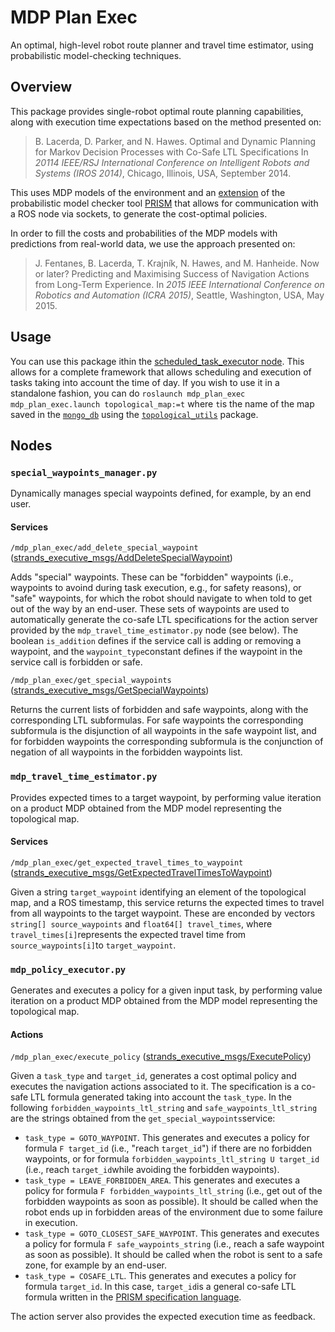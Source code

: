 # MDP Plan Exec

An optimal, high-level robot route planner and travel time estimator, using probabilistic model-checking techniques.

## Overview

This package provides single-robot optimal route planning capabilities, along with execution time expectations based on the method presented on:

> B. Lacerda, D. Parker, and N. Hawes. Optimal and Dynamic Planning for Markov Decision Processes with Co-Safe LTL Specifications In *20114 IEEE/RSJ International Conference on Intelligent Robots and Systems (IROS 2014)*, Chicago, Illinois, USA, September 2014.

This uses MDP models of the environment and an [extension](https://github.com/bfalacerda/prism-robots) of the probabilistic model checker tool [PRISM](http://www.prismmodelchecker.org/) that allows for communication with a ROS node via sockets, to generate the cost-optimal policies.


In order to fill the costs and probabilities of the MDP models with predictions from real-world data, we use the approach presented on:

> J. Fentanes, B. Lacerda, T. Krajn&iacute;k, N. Hawes, and M. Hanheide. Now or later? Predicting and Maximising Success of Navigation Actions from Long-Term Experience. In *2015 IEEE International Conference on Robotics and Automation (ICRA 2015)*, Seattle, Washington, USA, May 2015.


## Usage

You can use this package ithin the [scheduled_task_executor node](https://github.com/strands-project/strands_executive/blob/hydro-release/task_executor/README.md). This allows for a  complete framework that allows scheduling and execution of tasks taking into account the time of day. If you wish to use it in a standalone fashion, you can  do ``roslaunch mdp_plan_exec mdp_plan_exec.launch topological_map:=t`` where ``t``is the name of the map saved in the [``mongo_db``](https://github.com/strands-project/mongodb_store) using the [``topological_utils``](https://github.com/strands-project/strands_navigation/tree/indigo-devel/topological_utils) package. 

## Nodes

### `special_waypoints_manager.py`

Dynamically manages special waypoints defined, for example, by an end user.

#### Services

`/mdp_plan_exec/add_delete_special_waypoint` ([strands_executive_msgs/AddDeleteSpecialWaypoint](https://github.com/strands-project/strands_executive/blob/hydro-release/strands_executive_msgs/srv/AddDeleteSpecialWaypoint.srv)) 

Adds "special" waypoints. These can be "forbidden" waypoints (i.e., waypoints to avoind during task execution, e.g., for safety reasons), or "safe" waypoints, for which the robot should navigate to when told to get out of the way by an end-user. These sets of waypoints are used to automatically generate the co-safe LTL specifications for the action server provided by the  `mdp_travel_time_estimator.py` node (see below). The boolean `is_addition` defines if the service call is adding or removing a waypoint, and the `waypoint_type`constant defines if the waypoint in the service call is forbidden or safe.


`/mdp_plan_exec/get_special_waypoints` ([strands_executive_msgs/GetSpecialWaypoints](https://github.com/strands-project/strands_executive/blob/hydro-release/strands_executive_msgs/srv/GetSpecialWaypoints.srv)) 

Returns the current lists of forbidden and safe waypoints, along with the corresponding LTL subformulas. For safe waypoints the corresponding subformula is the disjunction of all waypoints in the safe waypoint list, and for forbidden waypoints the corresponding subformula is the conjunction of negation of all waypoints in the forbidden waypoints list.


### `mdp_travel_time_estimator.py`

Provides expected times to a target waypoint, by performing value iteration on a product MDP obtained from the MDP model representing the topological map.

#### Services

`/mdp_plan_exec/get_expected_travel_times_to_waypoint` ([strands_executive_msgs/GetExpectedTravelTimesToWaypoint](https://github.com/strands-project/strands_executive/blob/hydro-release/strands_executive_msgs/srv/GetExpectedTravelTimesToWaypoint.srv)) 

Given a string `target_waypoint` identifying an element of  the topological map, and a ROS timestamp, this service returns the expected times to travel from all waypoints to the target waypoint. These are enconded by vectors `string[] source_waypoints` and `float64[] travel_times`, where `travel_times[i]`represents the expected travel time from `source_waypoints[i]`to `target_waypoint`.

### `mdp_policy_executor.py`

Generates and executes a policy for a given input task,  by performing value iteration on a product MDP obtained from the MDP model representing the topological map.

#### Actions

`/mdp_plan_exec/execute_policy` ([strands_executive_msgs/ExecutePolicy](https://github.com/strands-project/strands_executive/blob/hydro-release/strands_executive_msgs/action/ExecutePolicy.action)) 

Given a `task_type` and `target_id`, generates a cost optimal policy and executes the navigation actions associated to it. The specification is a co-safe LTL formula generated taking into account the `task_type`. In the following `forbidden_waypoints_ltl_string` and `safe_waypoints_ltl_string` are the strings obtained from the `get_special_waypoints`service:

* `task_type = GOTO_WAYPOINT`. This generates and executes a policy for formula `F target_id` (i.e., "reach `target_id`") if there are no forbidden  waypoints, or for formula `forbidden_waypoints_ltl_string U target_id`  (i.e., reach `target_id`while avoiding the forbidden waypoints).
* `task_type = LEAVE_FORBIDDEN_AREA`. This generates and executes a policy for formula `F forbidden_waypoints_ltl_string` (i.e., get out of the forbidden waypoints as soon as possible). It should be called when the robot ends up in forbidden areas of the environment due to some failure in execution.
* `task_type = GOTO_CLOSEST_SAFE_WAYPOINT`. This generates and executes a policy for formula `F safe_waypoints_string` (i.e., reach a safe waypoint as soon as possible). It should be called when the robot is sent to a safe zone, for example by an end-user.
* `task_type = COSAFE_LTL`. This generates and executes a policy for formula `target_id`. In this case, `target_id`is a general co-safe LTL formula written in the [PRISM specification language](http://www.prismmodelchecker.org/manual/PropertySpecification/SyntaxAndSemantics).

The action server also provides the expected execution time as feedback.

